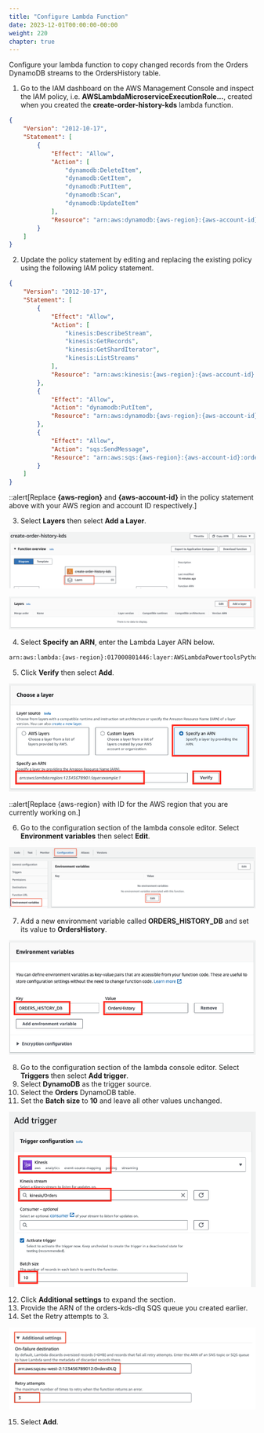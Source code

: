 ```yaml
---
title: "Configure Lambda Function"
date: 2023-12-01T00:00:00-00:00
weight: 220
chapter: true
---
```


Configure your lambda function to copy changed records from the Orders DynamoDB streams to the OrdersHistory table.

1. Go to the IAM dashboard on the AWS Management Console and inspect the IAM policy, i.e. **AWSLambdaMicroserviceExecutionRole...**, created when you created the **create-order-history-kds** lambda function.

```json
{
    "Version": "2012-10-17",
    "Statement": [
        {
            "Effect": "Allow",
            "Action": [
                "dynamodb:DeleteItem",
                "dynamodb:GetItem",
                "dynamodb:PutItem",
                "dynamodb:Scan",
                "dynamodb:UpdateItem"
            ],
            "Resource": "arn:aws:dynamodb:{aws-region}:{aws-account-id}:table/*"
        }
    ]
}
```

2. Update the policy statement by editing and replacing the existing policy using the following IAM policy statement. 

```json
{
    "Version": "2012-10-17",
    "Statement": [
        {
            "Effect": "Allow",
            "Action": [
                "kinesis:DescribeStream",
                "kinesis:GetRecords",
                "kinesis:GetShardIterator",
                "kinesis:ListStreams"
            ],
            "Resource": "arn:aws:kinesis:{aws-region}:{aws-account-id}:stream/Orders"
        },
        {
            "Effect": "Allow",
            "Action": "dynamodb:PutItem",
            "Resource": "arn:aws:dynamodb:{aws-region}:{aws-account-id}:table/OrdersHistory"
        },
        {
            "Effect": "Allow",
            "Action": "sqs:SendMessage",
            "Resource": "arn:aws:sqs:{aws-region}:{aws-account-id}:orders-kds-dlq"
        }
    ]
}
```

::alert[Replace **{aws-region}** and **{aws-account-id}** in the policy statement above with your AWS region and account ID respectively.]

3. Select **Layers** then select **Add a Layer**.

![AWS Lambda function console](/static/images/change-data-capture/ex2/select-layer.png)

![AWS Lambda function console](/static/images/change-data-capture/ex2/add-layer.png)

4. Select **Specify an ARN**, enter the Lambda Layer ARN below.

```bash
arn:aws:lambda:{aws-region}:017000801446:layer:AWSLambdaPowertoolsPythonV2:58
```

5. Click **Verify** then select **Add**. 

![AWS Lambda function console](/static/images/change-data-capture/ex1/specify-layer.png)

::alert[Replace {aws-region} with ID for the AWS region that you are currently working on.]

6. Go to the configuration section of the lambda console editor. Select **Environment variables** then select **Edit**.

![AWS Lambda function console](/static/images/change-data-capture/ex1/edit-env-var.png) 

7. Add a new environment variable called **ORDERS_HISTORY_DB** and set its value to **OrdersHistory**.

![AWS Lambda function console](/static/images/change-data-capture/ex1/new-env-var.png) 

8. Go to the configuration section of the lambda console editor. Select **Triggers** then select **Add trigger**.
9. Select **DynamoDB** as the trigger source.
10. Select the **Orders** DynamoDB table.
11. Set the **Batch size** to **10** and leave all other values unchanged.

![AWS Lambda function console](/static/images/change-data-capture/ex2/trigger.png) 

12. Click **Additional settings** to expand the section.
13. Provide the ARN of the orders-kds-dlq SQS queue you created earlier.
14. Set the Retry attempts to 3.

![AWS Lambda function console](/static/images/change-data-capture/ex2/trigger-settings.png) 

15. Select **Add**.
